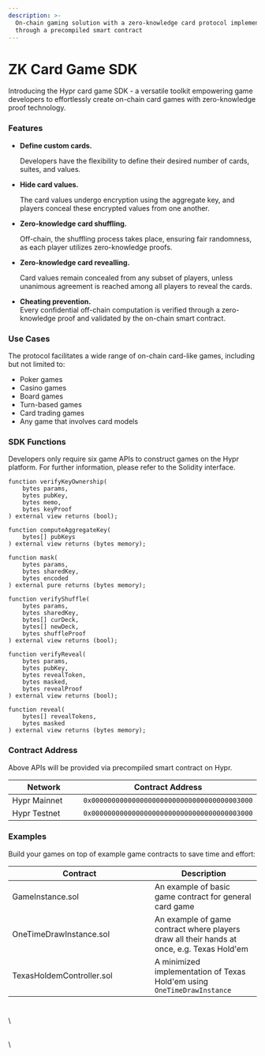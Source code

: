 ```yaml
---
description: >-
  On-chain gaming solution with a zero-knowledge card protocol implemented
  through a precompiled smart contract
---
```


# ZK Card Game SDK

Introducing the Hypr card game SDK - a versatile toolkit empowering game developers to effortlessly create on-chain card games with zero-knowledge proof technology.

### Features

*   **Define custom cards.**

    Developers have the flexibility to define their desired number of cards, suites, and values.
*   **Hide card values.**

    The card values undergo encryption using the aggregate key, and players conceal these encrypted values from one another.
*   **Zero-knowledge card shuffling.**

    Off-chain, the shuffling process takes place, ensuring fair randomness, as each player utilizes zero-knowledge proofs.
*   **Zero-knowledge card revealling.**

    Card values remain concealed from any subset of players, unless unanimous agreement is reached among all players to reveal the cards.
* **Cheating prevention.**\
  Every confidential off-chain computation is verified through a zero-knowledge proof and validated by the on-chain smart contract.

### Use Cases

The protocol facilitates a wide range of on-chain card-like games, including but not limited to:

* Poker games
* Casino games
* Board games
* Turn-based games
* Card trading games
* Any game that involves card models

### SDK Functions

Developers only require six game APIs to construct games on the Hypr platform. For further information, please refer to the Solidity interface.

```solidity
function verifyKeyOwnership(
    bytes params,
    bytes pubKey,
    bytes memo,
    bytes keyProof
) external view returns (bool);

function computeAggregateKey(
    bytes[] pubKeys
) external view returns (bytes memory);

function mask(
    bytes params,
    bytes sharedKey,
    bytes encoded
) external pure returns (bytes memory);

function verifyShuffle(
    bytes params,
    bytes sharedKey,
    bytes[] curDeck,
    bytes[] newDeck,
    bytes shuffleProof
) external view returns (bool);

function verifyReveal(
    bytes params,
    bytes pubKey,
    bytes revealToken,
    bytes masked,
    bytes revealProof
) external view returns (bool);

function reveal(
    bytes[] revealTokens,
    bytes masked
) external view returns (bytes memory);
```

### Contract Address

Above APIs will be provided via precompiled smart contract on Hypr.

<table><thead><tr><th width="191">Network</th><th>Contract Address</th></tr></thead><tbody><tr><td>Hypr Mainnet</td><td><code>0x0000000000000000000000000000000000003000</code></td></tr><tr><td>Hypr Testnet</td><td><code>0x0000000000000000000000000000000000003000</code></td></tr></tbody></table>

### Examples

Build your games on top of example game contracts to save time and effort:

<table><thead><tr><th width="273">Contract</th><th>Description</th></tr></thead><tbody><tr><td>GameInstance.sol</td><td>An example of basic game contract for general card game</td></tr><tr><td>OneTimeDrawInstance.sol</td><td>An example of game contract where players draw all their hands at once, e.g. Texas Hold'em</td></tr><tr><td>TexasHoldemController.sol</td><td>A minimized implementation of Texas Hold'em using <code>OneTimeDrawInstance</code></td></tr></tbody></table>

###

\
\


\
\
